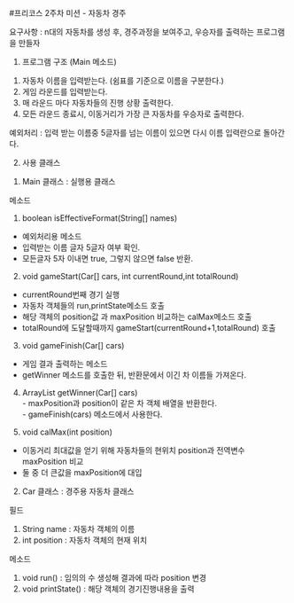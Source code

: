#프리코스 2주차 미션 - 자동차 경주 

요구사항 : n대의 자동차를 생성 후, 경주과정을 보여주고, 우승자를 출력하는 프로그램을 만들자  
 1. 프로그램 구조  (Main 메소드)  
 1) 자동차 이름을 입력받는다. (쉼표를 기준으로 이름을 구분한다.)  
 2) 게임 라운드를 입력받는다.  
 3) 매 라운드 마다 자동차들의 진행 상황 출력한다.  
 4) 모든 라운드 종료시, 이동거리가 가장 큰 자동차를 우승자로 출력한다.   
     
 예외처리 : 입력 받는 이름중 5글자를 넘는 이름이 있으면 다시 이름 입력란으로 돌아간다.     
  
 2. 사용 클래스  
  
 1) Main 클래스 : 실행용 클래스  
   
  메소드  
  1. boolean isEffectiveFormat(String[] names)    
   - 예외처리용 메소드  
   - 입력받는 이름 글자 5글자 여부 확인.   
   - 모든글자 5자 이내면 true, 그렇지 않으면 false 반환.  
  
  2. void gameStart(Car[] cars, int currentRound,int totalRound)  
   - currentRound번째 경기 실행  
   - 자동차 객체들의 run,printState메소드 호출  
   - 해당 객체의 position값 과 maxPosition 비교하는 calMax메소드 호출  
   - totalRound에 도달할때까지 gameStart(currentRound+1,totalRound) 호출    
    
  3. void gameFinish(Car[] cars)  
   - 게임 결과 출력하는 메소드  
   - getWinner 메소드를 호출한 뒤, 반환문에서 이긴 차 이름들 가져온다.  
  
  4. ArrayList<Car> getWinner(Car[] cars)  
    - maxPosition과 position이 같은 차 객체 배열을 반환한다.  
    - gameFinish(cars) 메소드에서 사용한다.   
  
  5. void calMax(int position)  
   - 이동거리 최대값을 얻기 위해 자동차들의 현위치 position과 전역변수 maxPosition 비교
   - 둘 중 더 큰값을 maxPosition에 대입
  
 2) Car 클래스 : 경주용 자동차 클래스  
     
  필드   
  1. String name : 자동차 객체의 이름  
  2. int position : 자동차 객체의 현재 위치  
      
  메소드  
  1. void run() :  임의의 수 생성해 결과에 따라 position 변경  
  2. void printState() : 해당 객체의 경기진행내용을 출력  

